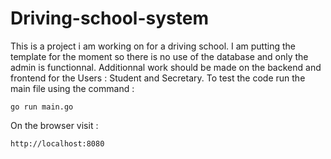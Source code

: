 # Driving-school-system
This is a project i am working on for a driving school. I am putting the template for the moment so there is no use of the database and only the admin  is functionnal. Additionnal work should be made on the backend and frontend for the Users : Student and Secretary. To test the code run the main file using the command :
```
go run main.go
```
On the browser visit : 
```
http://localhost:8080
```
